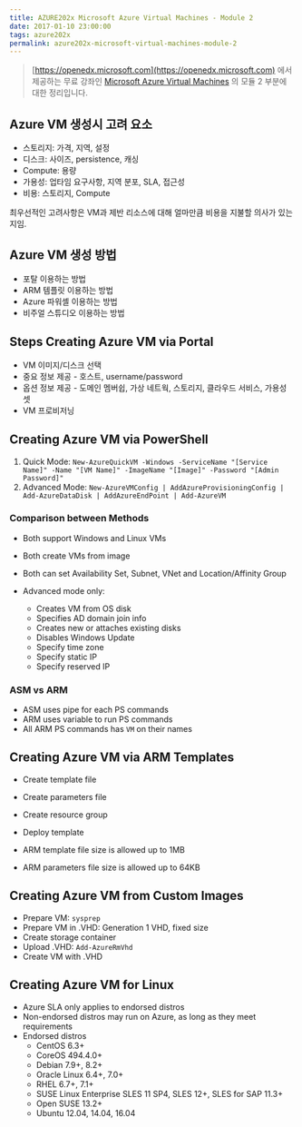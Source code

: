 ```yaml
---
title: AZURE202x Microsoft Azure Virtual Machines - Module 2
date: 2017-01-10 23:00:00
tags: azure202x
permalink: azure202x-microsoft-virtual-machines-module-2
---
```


> [https://openedx.microsoft.com](https://openedx.microsoft.com) 에서 제공하는 무료 강좌인 [Microsoft Azure Virtual Machines](https://openedx.microsoft.com/courses/course-v1:Microsoft+AZURE202x+2016_T1/about) 의 모듈 2 부분에 대한 정리입니다.


## Azure VM 생성시 고려 요소 ##

* 스토리지: 가격, 지역, 설정
* 디스크: 사이즈, persistence, 캐싱
* Compute: 용량
* 가용성: 업타임 요구사항, 지역 분포, SLA, 접근성
* 비용: 스토리지, Compute

최우선적인 고려사항은 VM과 제반 리소스에 대해 얼마만큼 비용을 지불할 의사가 있는지임.


## Azure VM 생성 방법 ##

* 포탈 이용하는 방법
* ARM 템플릿 이용하는 방법
* Azure 파워셸 이용하는 방법
* 비주얼 스튜디오 이용하는 방법


## Steps Creating Azure VM via Portal ##

* VM 이미지/디스크 선택
* 중요 정보 제공 - 호스트, username/password
* 옵션 정보 제공 - 도메인 멤버쉽, 가상 네트웍, 스토리지, 클라우드 서비스, 가용성 셋
* VM 프로비저닝

## Creating Azure VM via PowerShell ##

1. Quick Mode: `New-AzureQuickVM -Windows -ServiceName "[Service Name]" -Name "[VM Name]" -ImageName "[Image]" -Password "[Admin Password]"`
1. Advanced Mode: `New-AzureVMConfig | AddAzureProvisioningConfig | Add-AzureDataDisk | AddAzureEndPoint | Add-AzureVM`


### Comparison between Methods ###

* Both support Windows and Linux VMs
* Both create VMs from image
* Both can set Availability Set, Subnet, VNet and Location/Affinity Group

* Advanced mode only:
  * Creates VM from OS disk
  * Specifies AD domain join info
  * Creates new or attaches existing disks
  * Disables Windows Update
  * Specify time zone
  * Specify static IP
  * Specify reserved IP

### ASM vs ARM ###

* ASM uses pipe for each PS commands
* ARM uses variable to run PS commands
* All ARM PS commands has `VM` on their names


## Creating Azure VM via ARM Templates ##

* Create template file
* Create parameters file
* Create resource group
* Deploy template

* ARM template file size is allowed up to 1MB
* ARM parameters file size is allowed up to 64KB


## Creating Azure VM from Custom Images ##

* Prepare VM: `sysprep`
* Prepare VM in .VHD: Generation 1 VHD, fixed size
* Create storage container
* Upload .VHD: `Add-AzureRmVhd`
* Create VM with .VHD


## Creating Azure VM for Linux ##

* Azure SLA only applies to endorsed distros
* Non-endorsed distros may run on Azure, as long as they meet requirements
* Endorsed distros
  * CentOS 6.3+
  * CoreOS 494.4.0+
  * Debian 7.9+, 8.2+
  * Oracle Linux 6.4+, 7.0+
  * RHEL 6.7+, 7.1+
  * SUSE Linux Enterprise SLES 11 SP4, SLES 12+, SLES for SAP 11.3+
  * Open SUSE 13.2+
  * Ubuntu 12.04, 14.04, 16.04
